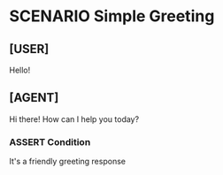 # SCENARIO Simple Greeting

## [USER]
Hello!

## [AGENT]
Hi there! How can I help you today?

### ASSERT Condition
It's a friendly greeting response
